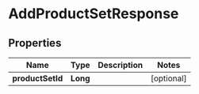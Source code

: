 

# AddProductSetResponse


## Properties

Name | Type | Description | Notes
------------ | ------------- | ------------- | -------------
**productSetId** | **Long** |  |  [optional]



